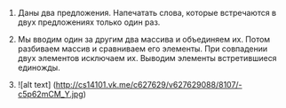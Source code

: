 1) Даны два предложения. Напечатать слова, которые встречаются в двух предложениях только один раз.

2) Мы вводим один за другим два массива и объединяем их. Потом разбиваем массив и сравниваем его элементы. 
При совпадении двух элементов  исключаем их. Выводим элементы встретившиеся единожды.

3) ![alt text] (http://cs14101.vk.me/c627629/v627629088/8107/-c5p62mCM_Y.jpg)
